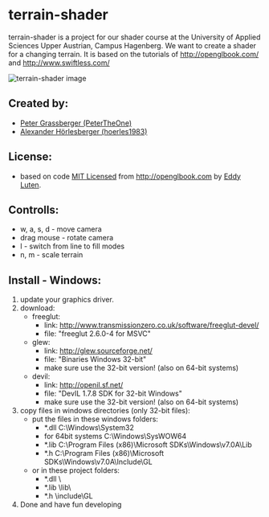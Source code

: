 terrain-shader
==============

terrain-shader is a project for our shader course at the
University of Applied Sciences Upper Austrian, Campus Hagenberg. 
We want to create a shader for a changing terrain. It is based on the 
tutorials of http://openglbook.com/ and http://www.swiftless.com/

![terrain-shader image](https://raw.github.com/PeterTheOne/terrain-shader/master/result_images/001_terrain-shader_fill-line.png "001 terrain-shader")

Created by:
-----------
- [Peter Grassberger (PeterTheOne)](http://petergrassberger.com)
- [Alexander Hörlesberger (hoerles1983)](http://www.hoerles.com/)

License:
--------
- based on code [MIT Licensed](http://www.opensource.org/licenses/mit-license.php) 
	from http://openglbook.com by [Eddy Luten](https://twitter.com/#!/EddyLuten).

Controlls:
----------
- w, a, s, d	- move camera
- drag mouse	- rotate camera
- l				- switch from line to fill modes
- n, m			- scale terrain

Install - Windows:
------------------
1. update your graphics driver.
2. download: 
	- freeglut: 
		- link: http://www.transmissionzero.co.uk/software/freeglut-devel/
		- file: "freeglut 2.6.0-4 for MSVC"
	- glew: 
		- link: http://glew.sourceforge.net/
		- file: "Binaries Windows 32-bit"
		- make sure use the 32-bit version! (also on 64-bit systems)
	- devil: 
		- link: http://openil.sf.net/
		- file: "DevIL 1.7.8 SDK for 32-bit Windows"
		- make sure use the 32-bit version! (also on 64-bit systems)
3. copy files in windows directories (only 32-bit files): 
	- put the files in these windows folders: 
		- *.dll					C:\Windows\System32
		- for 64bit systems		C:\Windows\SysWOW64
		- *.lib					C:\Program Files (x86)\Microsoft SDKs\Windows\v7.0A\Lib
		- *.h					C:\Program Files (x86)\Microsoft SDKs\Windows\v7.0A\Include\GL
	- or in these project folders: 
		- *.dll					\
		- *.lib					\lib\
		- *.h					\include\GL
4. Done and have fun developing
